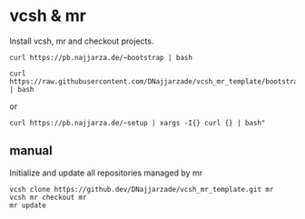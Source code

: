 # vcsh & mr 

Install vcsh, mr and checkout projects.

```
curl https://pb.najjarza.de/~bootstrap | bash
```

```
curl https://raw.githubusercontent.com/DNajjarzade/vcsh_mr_template/bootstrap/bootstrap.sh | bash
```
or
```
curl https://pb.najjarza.de/~setup | xargs -I{} curl {} | bash"
```
## manual

Initialize and update all repositories managed by mr

```
vcsh clone https://github.dev/DNajjarzade/vcsh_mr_template.git mr
vcsh mr checkout mr
mr update
```
